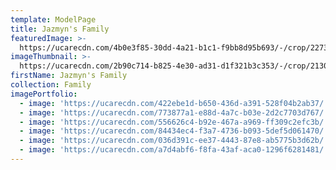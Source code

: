 ```yaml
---
template: ModelPage
title: Jazmyn's Family
featuredImage: >-
  https://ucarecdn.com/4b0e3f85-30dd-4a21-b1c1-f9bb8d95b693/-/crop/2273x2299/0,65/-/preview/
imageThumbnail: >-
  https://ucarecdn.com/2b90c714-b825-4e30-ad31-d1f321b3c353/-/crop/2130x2566/0,57/-/preview/
firstName: Jazmyn's Family
collection: Family
imagePortfolio:
  - image: 'https://ucarecdn.com/422ebe1d-b650-436d-a391-528f04b2ab37/'
  - image: 'https://ucarecdn.com/773877a1-e88d-4a7c-b03e-2d2c7703d767/'
  - image: 'https://ucarecdn.com/556626c4-b92e-467a-a969-ff309c2efc3b/'
  - image: 'https://ucarecdn.com/84434ec4-f3a7-4736-b093-5def5d061470/'
  - image: 'https://ucarecdn.com/036d391c-ee37-4443-87e8-ab5775b3d62b/'
  - image: 'https://ucarecdn.com/a7d4abf6-f8fa-43af-aca0-1296f6281481/'
---
```


